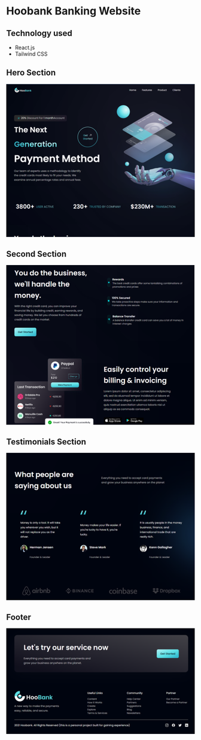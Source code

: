 # Hoobank Banking Website

## Technology used

- React.js
- Tailwind CSS

## Hero Section

![Alt text](/bank_modern_app/README%20images/Hero.png?raw=true "Title")

## Second Section

![Alt text](/bank_modern_app/README%20images/SecondSection.png?raw=true "Title")

## Testimonials Section

![Alt text](/bank_modern_app/README%20images/Testimonials.png?raw=true "Title")

## Footer

![Alt text](/bank_modern_app/README%20images/Footer.png?raw=true "Title")
